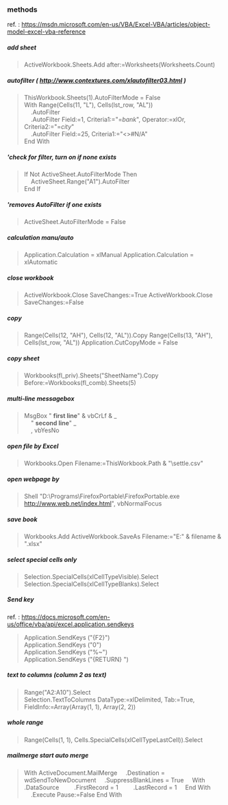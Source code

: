 
### methods
ref. : https://msdn.microsoft.com/en-us/VBA/Excel-VBA/articles/object-model-excel-vba-reference
##### add sheet
> ActiveWorkbook.Sheets.Add after:=Worksheets(Worksheets.Count)

##### autofilter ( http://www.contextures.com/xlautofilter03.html )
> ThisWorkbook.Sheets(1).AutoFilterMode = False  
> With Range(Cells(11, "L"), Cells(lst_row, "AL"))  
> &#160;&#160;&#160;&#160;.AutoFilter  
> &#160;&#160;&#160;&#160;.AutoFilter Field:=1, Criteria1:="=*bank*", Operator:=xlOr, Criteria2:="=*city*"  
> &#160;&#160;&#160;&#160;.AutoFilter Field:=25, Criteria1:="<>#N/A"  
> End With
 
##### 'check for filter, turn on if none exists  
> If Not ActiveSheet.AutoFilterMode Then  
> &#160;&#160;&#160;&#160;ActiveSheet.Range("A1").AutoFilter  
> End If
 
##### 'removes AutoFilter if one exists  
> ActiveSheet.AutoFilterMode = False

##### calculation manu/auto
> Application.Calculation = xlManual
> Application.Calculation = xlAutomatic

#####  close workbook
> ActiveWorkbook.Close SaveChanges:=True
> ActiveWorkbook.Close SaveChanges:=False

##### copy
> Range(Cells(12, "AH"), Cells(12, "AL")).Copy Range(Cells(13, "AH"), Cells(lst_row, "AL"))
> Application.CutCopyMode = False

##### copy sheet
> Workbooks(fl_priv).Sheets("SheetName").Copy Before:=Workbooks(fl_comb).Sheets(5)

##### multi-line messagebox
> MsgBox " ******first line******" & vbCrLf & _  
> &#160;&#160;&#160;&#160;" ******second line******" _  
> &#160;&#160;&#160;&#160;, vbYesNo

##### open file by Excel
> Workbooks.Open Filename:=ThisWorkbook.Path & "\settle.csv"

##### open webpage by
> Shell "D:\Programs\FirefoxPortable\FirefoxPortable.exe http://www.web.net/index.html", vbNormalFocus

##### save book
> Workbooks.Add
> ActiveWorkbook.SaveAs Filename:="E:\" & filename & ".xlsx"

##### select special cells only
> Selection.SpecialCells(xlCellTypeVisible).Select
> Selection.SpecialCells(xlCellTypeBlanks).Select

##### Send key
 ref. : https://docs.microsoft.com/en-us/office/vba/api/excel.application.sendkeys

> Application.SendKeys ("{F2}")  
> Application.SendKeys ("0")  
> Application.SendKeys ("%~")  
> Application.SendKeys ("{RETURN} ")

##### text to columns (column 2 as text)
> Range("A2:A10").Select  
> Selection.TextToColumns DataType:=xlDelimited, Tab:=True, FieldInfo:=Array(Array(1, 1), Array(2, 2))

##### whole range
> Range(Cells(1, 1), Cells.SpecialCells(xlCellTypeLastCell)).Select

##### mailmerge start auto merge
> With ActiveDocument.MailMerge
> &#160;&#160;&#160;&#160;.Destination = wdSendToNewDocument
> &#160;&#160;&#160;&#160;.SuppressBlankLines = True
> &#160;&#160;&#160;&#160;With .DataSource
> &#160;&#160;&#160;&#160;&#160;&#160;&#160;&#160;.FirstRecord = 1
> &#160;&#160;&#160;&#160;&#160;&#160;&#160;&#160;.LastRecord = 1
> &#160;&#160;&#160;&#160;End With
> &#160;&#160;&#160;&#160;.Execute Pause:=False
> End With